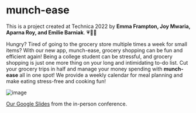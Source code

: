 # munch-ease
This is a project created at Technica 2022 by **Emma Frampton, Joy Mwaria, Aparna Roy, and Emilie Barniak**. 💗👩‍💻

Hungry? Tired of going to the grocery store multiple times a week for small items? 
With our new app, munch-ease, grocery shopping can be fun and efficient again! Being a college student can be stressful, and grocery shopping is just one more thing on your long and intimidating to-do list. Cut your grocery trips in half and manage your money spending with **munch-ease** all in one spot! We provide a weekly calendar for meal planning and make eating stress-free and cooking fun!

![image](https://user-images.githubusercontent.com/92811070/196981970-7f400855-40d9-49fe-a91c-c108ddbc1576.png)

[Our Google Slides](https://docs.google.com/presentation/d/1c3RAzK_LxZr-4CBktusHVD22A33FA_bF60OK4qHAwx8/edit?usp=sharing) from the in-person conference.
